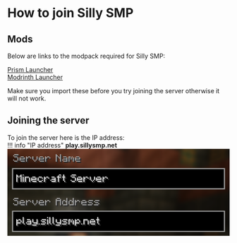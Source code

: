 # How to join Silly SMP

## Mods
Below are links to the modpack required for Silly SMP:

[Prism Launcher](assets/downloads/ssmp_prism.zip)<br>
[Modrinth Launcher](assets/downloads/ssmp.mrpack)

Make sure you import these before you try joining the server otherwise it will not work.

## Joining the server
To join the server here is the IP address:<br>
!!! info "IP address"
    <strong>play.sillysmp.net</strong>
![Server Info](assets/server_info.png)<br>

